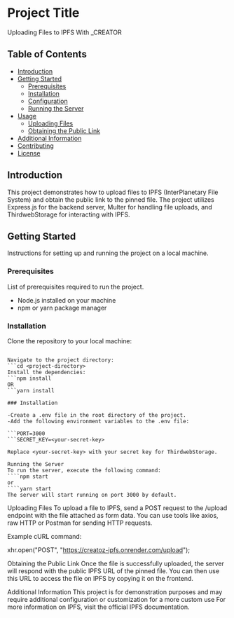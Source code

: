 # Project Title

Uploading Files to IPFS With \_CREATOR

## Table of Contents

- [Introduction](#introduction)
- [Getting Started](#getting-started)
  - [Prerequisites](#prerequisites)
  - [Installation](#installation)
  - [Configuration](#configuration)
  - [Running the Server](#running-the-server)
- [Usage](#usage)
  - [Uploading Files](#uploading-files)
  - [Obtaining the Public Link](#obtaining-the-public-link)
- [Additional Information](#additional-information)
- [Contributing](#contributing)
- [License](#license)

## Introduction

This project demonstrates how to upload files to IPFS (InterPlanetary File System) and obtain the public link to the pinned file. The project utilizes Express.js for the backend server, Multer for handling file uploads, and ThirdwebStorage for interacting with IPFS.

## Getting Started

Instructions for setting up and running the project on a local machine.

### Prerequisites

List of prerequisites required to run the project.

- Node.js installed on your machine
- npm or yarn package manager

### Installation

Clone the repository to your local machine:

`````npm install

Navigate to the project directory:
```cd <project-directory>
Install the dependencies:
```npm install
OR
```yarn install

### Installation

-Create a .env file in the root directory of the project.
-Add the following environment variables to the .env file:

```PORT=3000
```SECRET_KEY=<your-secret-key>

Replace <your-secret-key> with your secret key for ThirdwebStorage.

Running the Server
To run the server, execute the following command:
````npm start
or
````yarn start
The server will start running on port 3000 by default.
`````

Uploading Files
To upload a file to IPFS, send a POST request to the /upload endpoint with the file attached as form data. You can use tools like axios, raw HTTP or Postman for sending HTTP requests.

Example cURL command:

xhr.open("POST", "https://creatoz-ipfs.onrender.com/upload");


Obtaining the Public Link
Once the file is successfully uploaded, the server will respond with the public IPFS URL of the pinned file. You can then use this URL to access the file on IPFS by copying it on the frontend.

Additional Information
This project is for demonstration purposes and may require additional configuration or customization for a more custom use
For more information on IPFS, visit the official IPFS documentation.
